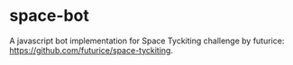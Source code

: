 # space-bot

A javascript bot implementation for Space Tyckiting challenge by futurice: https://github.com/futurice/space-tyckiting.
